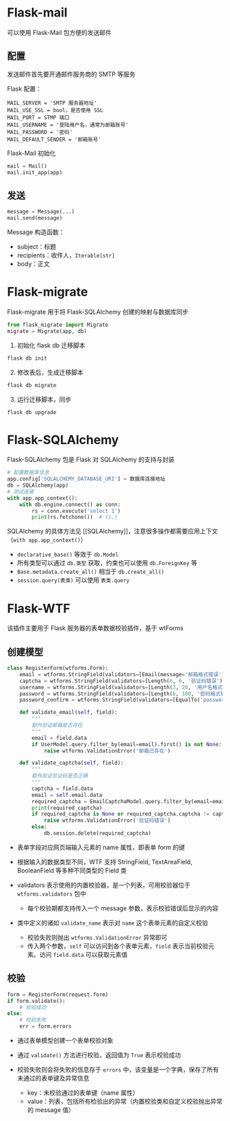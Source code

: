 # Flask-mail

可以使用 Flask-Mail 包方便的发送邮件
## 配置

发送邮件首先要开通邮件服务商的 SMTP 等服务

Flask 配置：

```
MAIL_SERVER = 'SMTP 服务器地址'
MAIL_USE_SSL = bool，是否使用 SSL
MAIL_PORT = STMP 端口
MAIL_USERNAME = '登陆用户名，通常为邮箱账号'
MAIL_PASSWORD = '密码'
MAIL_DEFAULT_SENDER = '邮箱账号'
```

Flask-Mail 初始化

```python
mail = Mail()
mail.init_app(app)
```
## 发送

```python
message = Message(...)
mail.send(message)
```

Message 构造函数：

* subject：标题
* recipients：收件人，`Iterable[str]`
* body：正文
# Flask-migrate

Flask-migrate 用于将 Flask-SQLAlchemy 创建的映射与数据库同步

```python
from flask_migrate import Migrate
migrate = Migrate(app, db)
```

1. 初始化 flask db 迁移脚本

```bash
flask db init
```

2. 修改表后，生成迁移脚本

```bash
flask db migrate
```

3. 运行迁移脚本，同步

```bash
flask db upgrade
```
# Flask-SQLAlchemy

Flask-SQLAlchemy 包是 Flask 对 SQLAlchemy 的支持与封装

```python
# 配置数据库信息
app.config['SQLALCHEMY_DATABASE_URI'] = 数据库连接地址
db = SQLAlchemy(app)
# 测试连接
with app.app_context():
    with db.engine.connect() as conn:
        rs = conn.execute('select 1')
        print(rs.fetchone())  # (1,)
```

SQLAlchemy 的具体方法见 [[SQLAlchemy]]，注意很多操作都需要应用上下文（`with app.app_context()`）

* `declarative_base()` 等效于 `db.Model`
* 所有类型可以通过 `db.类型` 获取，约束也可以使用 `db.ForeignKey` 等
* `Base.metadata.create_all()` 相当于 `db.create_all()`
* `session.query(表类)` 可以使用 `表类.query`
# Flask-WTF

该插件主要用于 Flask 服务器的表单数据校验插件，基于 wtForms

## 创建模型

```python
class RegisterForm(wtforms.Form):
    email = wtforms.StringField(validators=[Email(message='邮箱格式错误')])
    captcha = wtforms.StringField(validators=[Length(6, 6, '验证码错误')])
    username = wtforms.StringField(validators=[Length(3, 20, '用户名格式错误')])
    password = wtforms.StringField(validators=[Length(6, 100, '密码格式错误')])
    password_confirm = wtforms.StringField(validators=[EqualTo('password', "密码不一致")])

    def validate_email(self, field):
        """
        额外验证邮箱是否存在
        """
        email = field.data
        if UserModel.query.filter_by(email=email).first() is not None:
            raise wtforms.ValidationError('邮箱已存在')

    def validate_captcha(self, field):
        """
        额外验证验证码是否正确
        """
        captcha = field.data
        email = self.email.data
        required_captcha = EmailCaptchaModel.query.filter_by(email=email).first()
        print(required_captcha)
        if required_captcha is None or required_captcha.captcha != captcha:
            raise wtforms.ValidationError('验证码错误')
        else:
            db.session.delete(required_captcha)
```

* 表单字段对应网页端输入元素的 name 属性，即表单 form 的键
* 根据输入的数据类型不同，WTF 支持 StringField, TextAreaField, BooleanField 等多种不同类型的 Field 类
* validators 表示使用的内置校验器，是一个列表，可用校验器位于 `wtforms.validators` 包中

  * 每个校验期都支持传入一个 message 参数，表示校验错误后显示的内容
* 类中定义的诸如 `validate_name` 表示对 `name` 这个表单元素的自定义校验

  * 校验失败则抛出 `wtforms.ValidationError` 异常即可
  * 传入两个参数，`self` 可以访问到各个表单元素，`field` 表示当前校验元素。访问 `field.data` 可以获取元素值

## 校验

```python
form = RegisterForm(request.form)
if form.validate():
    # 校验成功
else:
    # 校验失败
    err = form.errors
```

* 通过表单模型创建一个表单校验对象
* 通过 `validate()` 方法进行校验，返回值为 `True` 表示校验成功
* 校验失败则会将失败的信息存于 `errors` 中，该变量是一个字典，保存了所有未通过的表单键及异常信息

  * key：未校验通过的表单键（name 属性）
  * value：列表，包括所有检验出的异常（内置校验类和自定义校验抛出异常的 message 值）
